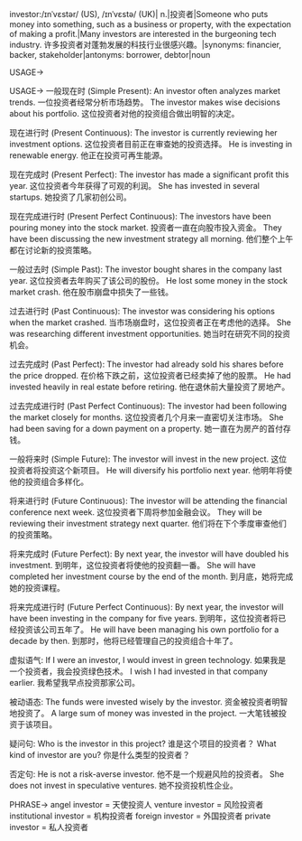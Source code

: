 investor:/ɪnˈvɛstər/ (US), /ɪnˈvɛstə/ (UK)| n.|投资者|Someone who puts money into something, such as a business or property, with the expectation of making a profit.|Many investors are interested in the burgeoning tech industry. 许多投资者对蓬勃发展的科技行业很感兴趣。|synonyms: financier, backer, stakeholder|antonyms: borrower, debtor|noun

USAGE->

USAGE->
一般现在时 (Simple Present):
An investor often analyzes market trends.  一位投资者经常分析市场趋势。
The investor makes wise decisions about his portfolio.  这位投资者对他的投资组合做出明智的决定。

现在进行时 (Present Continuous):
The investor is currently reviewing her investment options.  这位投资者目前正在审查她的投资选择。
He is investing in renewable energy. 他正在投资可再生能源。


现在完成时 (Present Perfect):
The investor has made a significant profit this year.  这位投资者今年获得了可观的利润。
She has invested in several startups. 她投资了几家初创公司。

现在完成进行时 (Present Perfect Continuous):
The investors have been pouring money into the stock market.  投资者一直在向股市投入资金。
They have been discussing the new investment strategy all morning. 他们整个上午都在讨论新的投资策略。

一般过去时 (Simple Past):
The investor bought shares in the company last year.  这位投资者去年购买了该公司的股份。
He lost some money in the stock market crash. 他在股市崩盘中损失了一些钱。

过去进行时 (Past Continuous):
The investor was considering his options when the market crashed.  当市场崩盘时，这位投资者正在考虑他的选择。
She was researching different investment opportunities. 她当时在研究不同的投资机会。

过去完成时 (Past Perfect):
The investor had already sold his shares before the price dropped.  在价格下跌之前，这位投资者已经卖掉了他的股票。
He had invested heavily in real estate before retiring. 他在退休前大量投资了房地产。


过去完成进行时 (Past Perfect Continuous):
The investor had been following the market closely for months. 这位投资者几个月来一直密切关注市场。
She had been saving for a down payment on a property. 她一直在为房产的首付存钱。

一般将来时 (Simple Future):
The investor will invest in the new project.  这位投资者将投资这个新项目。
He will diversify his portfolio next year.  他明年将使他的投资组合多样化。


将来进行时 (Future Continuous):
The investor will be attending the financial conference next week. 这位投资者下周将参加金融会议。
They will be reviewing their investment strategy next quarter. 他们将在下个季度审查他们的投资策略。

将来完成时 (Future Perfect):
By next year, the investor will have doubled his investment. 到明年，这位投资者将使他的投资翻一番。
She will have completed her investment course by the end of the month. 到月底，她将完成她的投资课程。


将来完成进行时 (Future Perfect Continuous):
By next year, the investor will have been investing in the company for five years. 到明年，这位投资者将已经投资该公司五年了。
He will have been managing his own portfolio for a decade by then. 到那时，他将已经管理自己的投资组合十年了。


虚拟语气:
If I were an investor, I would invest in green technology. 如果我是一个投资者，我会投资绿色技术。
I wish I had invested in that company earlier. 我希望我早点投资那家公司。

被动语态:
The funds were invested wisely by the investor.  资金被投资者明智地投资了。
A large sum of money was invested in the project.  一大笔钱被投资于该项目。


疑问句:
Who is the investor in this project?  谁是这个项目的投资者？
What kind of investor are you? 你是什么类型的投资者？


否定句:
He is not a risk-averse investor. 他不是一个规避风险的投资者。
She does not invest in speculative ventures. 她不投资投机性企业。


PHRASE->
angel investor = 天使投资人
venture investor = 风险投资者
institutional investor = 机构投资者
foreign investor = 外国投资者
private investor = 私人投资者
